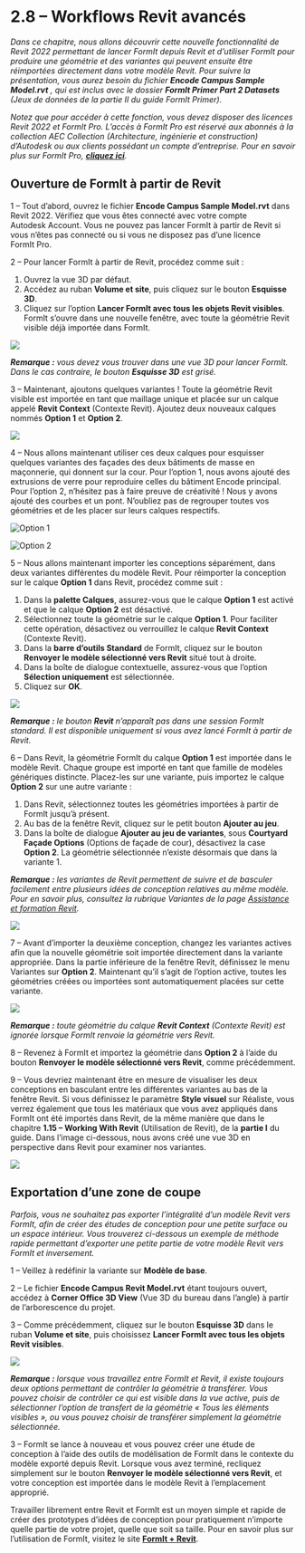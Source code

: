 # 2.8 – Workflows Revit avancés

_Dans ce chapitre, nous allons découvrir cette nouvelle fonctionnalité de Revit 2022 permettant de lancer FormIt depuis Revit et d’utiliser FormIt pour produire une géométrie et des variantes qui peuvent ensuite être réimportées directement dans votre modèle Revit. Pour suivre la présentation, vous aurez besoin du fichier_ _**Encode Campus Sample Model.rvt**_ _, qui est inclus avec le dossier_ _**FormIt Primer Part 2 Datasets** (Jeux de données de la partie II du guide FormIt Primer)._

_Notez que pour accéder à cette fonction, vous devez disposer des licences Revit 2022 et FormIt Pro. L’accès à FormIt Pro est réservé aux abonnés à la collection AEC Collection (Architecture, ingénierie et construction) d’Autodesk ou aux clients possédant un compte d’entreprise. Pour en savoir plus sur FormIt Pro,_ [_**cliquez ici**_](https://formit.autodesk.com/#pro-callout)_._

## Ouverture de FormIt à partir de Revit

1 – Tout d’abord, ouvrez le fichier **Encode Campus Sample Model.rvt** dans Revit 2022. Vérifiez que vous êtes connecté avec votre compte Autodesk Account. Vous ne pouvez pas lancer FormIt à partir de Revit si vous n’êtes pas connecté ou si vous ne disposez pas d’une licence FormIt Pro.

2 – Pour lancer FormIt à partir de Revit, procédez comme suit :

1. Ouvrez la vue 3D par défaut.
2. Accédez au ruban **Volume et site**, puis cliquez sur le bouton **Esquisse 3D**.
3. Cliquez sur l’option **Lancer FormIt avec tous les objets Revit visibles**. FormIt s’ouvre dans une nouvelle fenêtre, avec toute la géométrie Revit visible déjà importée dans FormIt.

![](<../../.gitbook/assets/0 (22).png>)

_**Remarque :**_ _vous devez vous trouver dans une vue 3D pour lancer FormIt. Dans le cas contraire, le bouton_ _**Esquisse 3D**_ _est grisé._

3 – Maintenant, ajoutons quelques variantes ! Toute la géométrie Revit visible est importée en tant que maillage unique et placée sur un calque appelé **Revit Context** (Contexte Revit). Ajoutez deux nouveaux calques nommés **Option 1** et **Option 2**.

![](<../../.gitbook/assets/1 (23) (1).png>)

4 – Nous allons maintenant utiliser ces deux calques pour esquisser quelques variantes des façades des deux bâtiments de masse en maçonnerie, qui donnent sur la cour. Pour l’option 1, nous avons ajouté des extrusions de verre pour reproduire celles du bâtiment Encode principal. Pour l’option 2, n’hésitez pas à faire preuve de créativité ! Nous y avons ajouté des courbes et un pont. N’oubliez pas de regrouper toutes vos géométries et de les placer sur leurs calques respectifs.

![Option 1](<../../.gitbook/assets/2 (23) (1).png>)

![Option 2](<../../.gitbook/assets/3 (20) (1).png>)

5 – Nous allons maintenant importer les conceptions séparément, dans deux variantes différentes du modèle Revit. Pour réimporter la conception sur le calque **Option 1** dans Revit, procédez comme suit :

1. Dans la **palette Calques**, assurez-vous que le calque **Option 1** est activé et que le calque **Option 2** est désactivé.
2. Sélectionnez toute la géométrie sur le calque **Option 1**. Pour faciliter cette opération, désactivez ou verrouillez le calque **Revit Context** (Contexte Revit).
3. Dans la **barre d’outils Standard** de FormIt, cliquez sur le bouton **Renvoyer le modèle sélectionné vers Revit** situé tout à droite.
4. Dans la boîte de dialogue contextuelle, assurez-vous que l’option **Sélection uniquement** est sélectionnée.
5. Cliquez sur **OK**.

![](<../../.gitbook/assets/4 (19) (1).png>)

_**Remarque :**_ _le bouton_ _**Revit**_ _n’apparaît pas dans une session FormIt standard. Il est disponible uniquement si vous avez lancé FormIt à partir de Revit._

6 – Dans Revit, la géométrie FormIt du calque **Option 1** est importée dans le modèle Revit. Chaque groupe est importé en tant que famille de modèles génériques distincte. Placez-les sur une variante, puis importez le calque **Option 2** sur une autre variante :

1. Dans Revit, sélectionnez toutes les géométries importées à partir de FormIt jusqu’à présent.
2. Au bas de la fenêtre Revit, cliquez sur le petit bouton **Ajouter au jeu**.
3. Dans la boîte de dialogue **Ajouter au jeu de variantes**, sous **Courtyard Façade Options** (Options de façade de cour), désactivez la case **Option 2**. La géométrie sélectionnée n’existe désormais que dans la variante 1.

_**Remarque :**_ _les variantes de Revit permettent de suivre et de basculer facilement entre plusieurs idées de conception relatives au même modèle. Pour en savoir plus, consultez la rubrique Variantes de la page_ [_Assistance et formation Revit_](https://knowledge.autodesk.com/fr/support/revit-products/learn-explore/caas/CloudHelp/cloudhelp/2021/FRA/Revit-Model/files/GUID-D48B1E7E-BC34-414E-85BD-790F199BB2C0-htm.html)_._

![](<../../.gitbook/assets/5 (18).png>)

7 – Avant d’importer la deuxième conception, changez les variantes actives afin que la nouvelle géométrie soit importée directement dans la variante appropriée. Dans la partie inférieure de la fenêtre Revit, définissez le menu Variantes sur **Option 2**. Maintenant qu’il s’agit de l’option active, toutes les géométries créées ou importées sont automatiquement placées sur cette variante.

![](<../../.gitbook/assets/6 (15).png>)

_**Remarque :**_ _toute géométrie du calque_ _**Revit Context**_ _(Contexte Revit) est ignorée lorsque FormIt renvoie la géométrie vers Revit._

8 – Revenez à FormIt et importez la géométrie dans **Option 2** à l’aide du bouton **Renvoyer le modèle sélectionné vers Revit**, comme précédemment.

9 – Vous devriez maintenant être en mesure de visualiser les deux conceptions en basculant entre les différentes variantes au bas de la fenêtre Revit. Si vous définissez le paramètre **Style visuel** sur Réaliste, vous verrez également que tous les matériaux que vous avez appliqués dans FormIt ont été importés dans Revit, de la même manière que dans le chapitre **1.15 – Working With Revit** (Utilisation de Revit), de la **partie I** du guide. Dans l’image ci-dessous, nous avons créé une vue 3D en perspective dans Revit pour examiner nos variantes.

![](<../../.gitbook/assets/7 (10).png>)

## Exportation d’une zone de coupe

_Parfois, vous ne souhaitez pas exporter l’intégralité d’un modèle Revit vers FormIt, afin de créer des études de conception pour une petite surface ou un espace intérieur. Vous trouverez ci-dessous un exemple de méthode rapide permettant d’exporter une petite partie de votre modèle Revit vers FormIt et inversement._

1 – Veillez à redéfinir la variante sur **Modèle de base**.

2 – Le fichier **Encode Campus Revit Model.rvt** étant toujours ouvert, accédez à **Corner Office 3D View** (Vue 3D du bureau dans l’angle) à partir de l’arborescence du projet.

3 – Comme précédemment, cliquez sur le bouton **Esquisse 3D** dans le ruban **Volume et site**, puis choisissez **Lancer FormIt avec tous les objets Revit visibles**.

![](<../../.gitbook/assets/8 (10) (1).png>)

_**Remarque :**_ _lorsque vous travaillez entre FormIt et Revit, il existe toujours deux options permettant de contrôler la géométrie à transférer. Vous pouvez choisir de contrôler ce qui est visible dans la vue active, puis de sélectionner l’option de transfert de la géométrie « Tous les éléments visibles », ou vous pouvez choisir de transférer simplement la géométrie sélectionnée._

3 – FormIt se lance à nouveau et vous pouvez créer une étude de conception à l’aide des outils de modélisation de FormIt dans le contexte du modèle exporté depuis Revit. Lorsque vous avez terminé, recliquez simplement sur le bouton **Renvoyer le modèle sélectionné vers Revit**, et votre conception est importée dans le modèle Revit à l’emplacement approprié.

Travailler librement entre Revit et FormIt est un moyen simple et rapide de créer des prototypes d’idées de conception pour pratiquement n’importe quelle partie de votre projet, quelle que soit sa taille. Pour en savoir plus sur l’utilisation de FormIt, visitez le site [**FormIt + Revit**](https://formit.autodesk.com/page/formit-revit#:\~:text=FormIt%20Groups%20become%20Revit%20Mass,using%20Revit%202018%20and%20newer.).
